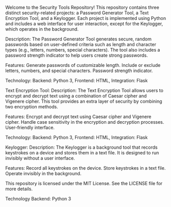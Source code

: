Welcome to the Security Tools Repository! 
This repository contains three distinct security-related projects: a Password Generator Tool, a Text Encryption Tool, and a Keylogger. Each project is implemented using Python and includes a web interface for user interaction, except for the Keylogger, which operates in the background.

Description: The Password Generator Tool generates secure, random passwords based on user-defined criteria such as length and character types (e.g., letters, numbers, special characters). The tool also includes a password strength indicator to help users create strong passwords.

Features:
Generate passwords of customizable length.
Include or exclude letters, numbers, and special characters.
Password strength indicator.

Technology:
Backend: Python 3,
Frontend: HTML,
Integration: Flask


Text Encryption Tool:
Description:
The Text Encryption Tool allows users to encrypt and decrypt text using a combination of Caesar cipher and Vigenere cipher. This tool provides an extra layer of security by combining two encryption methods.

Features:
Encrypt and decrypt text using Caesar cipher and Vigenere cipher.
Handle case sensitivity in the encryption and decryption processes.
User-friendly interface.

Technology:
Backend: Python 3,
Frontend: HTML,
Integration: Flask


Keylogger:
Description:
The Keylogger is a background tool that records keystrokes on a device and stores them in a text file. It is designed to run invisibly without a user interface.

Features:
Record all keystrokes on the device.
Store keystrokes in a text file.
Operate invisibly in the background.


This repository is licensed under the MIT License. See the LICENSE file for more details.

Technology
Backend: Python 3



